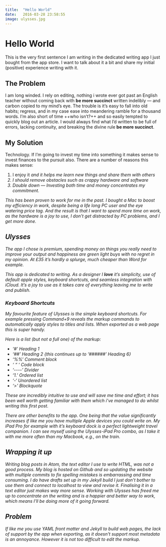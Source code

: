```yaml
---
title:  "Hello World"
date:   2016-03-28 23:58:55
image: ulysses.jpg
---
```


<h1>Hello World</h1>
This is the very first sentence I am writing in the dedicated writing app I just bought from the app store. I want to talk about it a bit and share my initial (positive) experience writing with it.

<h2>The Problem</h2>
I am long winded. I rely on editing, nothing i wrote ever got past an English teacher without coming back with <strong>be more succinct</strong> written indelibly — and carbon copied to my mind’s eye. The trouble is it’s easy to fall into old habits; regress, and in my case ease into meandering ramble for a thousand words. I’m also short of time ++who isn’t?++ and so easily tempted to quickly blog out an article. I would always find what I’d written to be full of errors, lacking continuity, and breaking the divine rule <strong>be more succinct</strong>.

<h2>My Solution</h2>
Technology. If I’m going to invest my time into something it makes sense to invest finances to the pursuit also. There are a number of reasons this makes sense:

<ol>
<li> I enjoy it <em>and it helps me learn new things and share them with others<em></li>
<li> I should remove obstacles such as crappy hardware and software</li>
<li> Double down — Investing both time and money concentrates my commitment.</li>
</ol>

This has been proven to work for me in the past. I bought a Mac to boost my efficiency in work, despite being a life long PC user and the eye watering price tag. And the result is that I want to spend more time on work, as the hardware is a joy to use, I don’t get distracted by PC problems, and I get more done.

<h2>Ulysses</h2>
The app I chose is premium, spending money on things you really need to improve your output and happiness are green light buys with no regret in my opinion. At £35 it’s hardly a splurge, much cheaper than Word for example.

This app is dedicated to writing. As a designer I <strong>love</strong> it’s simplicity, use of default apple styles, keyboard shortcuts, and seamless integration with iCloud. It’s a joy to use as it takes care of everything leaving me to write and publish.

<h3>Keyboard Shortcuts</h3>
My favourite feature of Ulysses is the simple keyboard shortcuts. For example pressing Command+9 reveals the markup commands to automatically apply styles to titles and lists. When exported as a web page this is super handy.

Here is a list <em>(but not a full one)</em> of the markup:

<ul>
<li> ‘#’ Heading 1</li>
<li> ‘##’ Heading 2 {this continues up to ‘######’ Heading 6}</li>
<li> ‘%%’ Comment block</li>
<li> ‘ “ ‘ Code block</li>
<li> ‘----’ Divider</li>
<li> ‘1.’ Ordered list</li>
<li> ‘-‘ Unordered list</li>
<li> ‘>’ Blockquote</li>
</ul>

These are incredibly intuitive to use and will save me time and effort; it has been well worth getting familiar with them which i’ve managed to do whilst writing this first post.

There are other benefits to the app. One being that the value significantly increases if like me you have multiple Apple devices you could write on. My iPad Pro for example with it’s keyboard dock is a perfect lightweight travel companion. I can see myself using the Ulysses-iPad Pro combo, as I take it with me more often than my Macbook, e.g., on the train.

<h2>Wrapping it up</h2>
Writing blog posts in Atom, the text editor I use to write HTML, was not a good process. My blog is hosted on Github and so updating the website with multiple commits to fix spelling mistakes is embarrassing and time consuming. <em>I do have drafts set up in my Jekyll build I just don’t bother to use them and connect to localhost to view and revise it. Finalising it in a text editor just makes way more sense.</em> Working with Ulysses has freed me up to concentrate on the writing and is a happier and better way to work, which means I’ll be doing more of it going forward.

<h2>Problem</h2>
If like me you use YAML front matter and Jekyll to build web pages, the lack of support by the app when exporting, as it doesn't support most metadata is an annoyance. However it is not too difficult to edit the markup.
